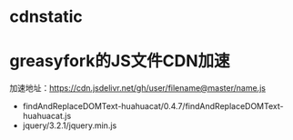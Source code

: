 # cdnstatic

# greasyfork的JS文件CDN加速
加速地址：https://cdn.jsdelivr.net/gh/user/filename@master/name.js
  - findAndReplaceDOMText-huahuacat/0.4.7/findAndReplaceDOMText-huahuacat.js
  - jquery/3.2.1/jquery.min.js
